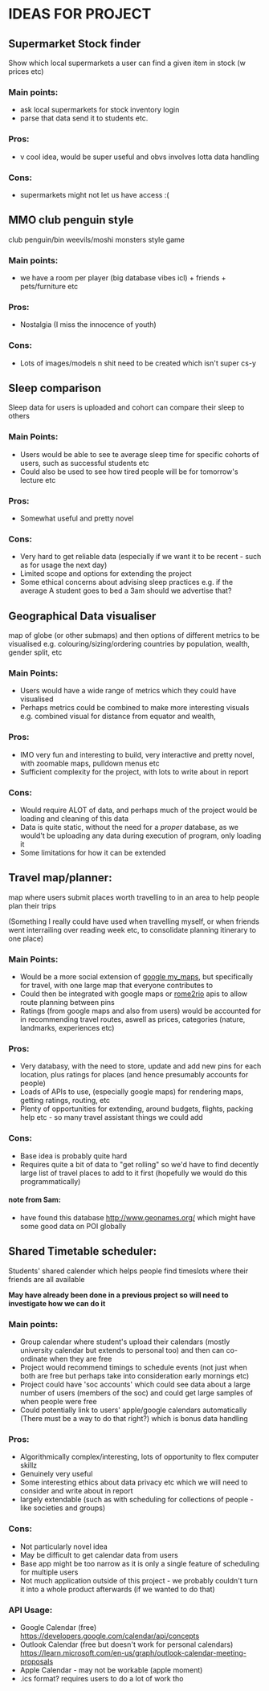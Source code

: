 # IDEAS FOR PROJECT

## Supermarket Stock finder
Show which local supermarkets a user can find a given item in stock (w prices etc) 

### Main points:
 - ask local supermarkets for stock inventory login
 - parse that data send it to students etc.

### Pros:
 - v cool idea, would be super useful and obvs involves lotta data handling

### Cons:
 - supermarkets might not let us have access :(


## MMO club penguin style
club penguin/bin weevils/moshi monsters style game

### Main points:
 - we have a room per player (big database vibes icl) + friends + pets/furniture etc

### Pros:
 - Nostalgia (I miss the innocence of youth)

### Cons:
 - Lots of images/models n shit need to be created which isn't super cs-y


## Sleep comparison
Sleep data for users is uploaded and cohort can compare their sleep to others

### Main Points:
- Users would be able to see te average sleep time for specific cohorts of users, such as successful students etc
- Could also be used to see how tired people will be for tomorrow's lecture etc

### Pros:
- Somewhat useful and pretty novel
 
### Cons:
- Very hard to get reliable data (especially if we want it to be recent - such as for usage the next day)
- Limited scope and options for extending the project
- Some ethical concerns about advising sleep practices e.g. if the average A student goes to bed a 3am should we advertise that?


## Geographical Data visualiser
map of globe (or other submaps) and then options of different metrics to be visualised 
e.g. colouring/sizing/ordering countries by population, wealth, gender split, etc

### Main Points:
- Users would have a wide range of metrics which they could have visualised
- Perhaps metrics could be combined to make more interesting visuals
	e.g. combined visual for distance from equator and wealth, 

### Pros:
- IMO very fun and interesting to build, very interactive and pretty novel, with zoomable maps, pulldown menus etc
- Sufficient complexity for the project, with lots to write about in report

### Cons:
- Would require ALOT of data, and perhaps much of the project would be loading and cleaning of this data
- Data is quite static, without the need for a _proper_ database, as we would't be uploading any data during execution of program, only loading it
- Some limitations for how it can be extended


## Travel map/planner:
map where users submit places worth travelling to in an area to help people plan their trips

(Something I really could have used when travelling myself, or when friends went interrailing over reading week etc, to consolidate planning itinerary to one place)

### Main Points:
- Would be a more social extension of [google my_maps](https://www.google.com/maps/about/mymaps/), but specifically for travel, with one large map that everyone contributes to
- Could then be integrated with google maps or [rome2rio](https://www.rome2rio.com/) apis to allow route planning between pins
- Ratings (from google maps and also from users) would be accounted for in recommending travel routes, aswell as prices, categories (nature, landmarks, experiences etc)

### Pros:
- Very databasy, with the need to store, update and add new pins for each location, plus ratings for places (and hence presumably accounts for people)
- Loads of APIs to use, (especially google maps) for rendering maps, getting ratings, routing, etc
- Plenty of opportunities for extending, around budgets, flights, packing help etc - so many travel assistant things we could add


### Cons:
- Base idea is probably quite hard
- Requires quite a bit of data to "get rolling" so we'd have to find decently large list of travel places to add to it first (hopefully we would do this programmatically)

#### note from Sam:
- have found this database http://www.geonames.org/ which might have some good data on POI globally



## Shared Timetable scheduler:
Students' shared calender which helps people find timeslots where their friends are all available

**May have already been done in a previous project so will need to investigate how we can do it** 
 

### Main points:
- Group calendar where student's upload their calendars (mostly university calendar but extends to personal too) and then can co-ordinate when they are free
- Project would recommend timings to schedule events (not just when both are free but perhaps take into consideration early mornings etc)
- Project could have 'soc accounts' which could see data about a large number of users (members of the soc) and could get large samples of when people were free
- Could potentially link to users' apple/google calendars automatically (There must be a way to do that right?) which is bonus data handling

### Pros:
- Algorithmically complex/interesting, lots of opportunity to flex computer skillz 
- Genuinely very useful 
- Some interesting ethics about data privacy etc which we will need to consider and write about in report 
- largely extendable (such as with scheduling for collections of people - like societies and groups)

### Cons:
- Not particularly novel idea
- May be difficult to get calendar data from users
- Base app might be too narrow as it is only a single feature of scheduling for multiple users
- Not much application outside of this project - we probably couldn't turn it into a whole product afterwards (if we wanted to do that)

### API Usage:
- Google Calendar (free) https://developers.google.com/calendar/api/concepts
- Outlook Calendar (free but doesn't work for personal calendars) https://learn.microsoft.com/en-us/graph/outlook-calendar-meeting-proposals
- Apple Calendar - may not be workable (apple moment)
- .ics format? requires users to do a lot of work tho
